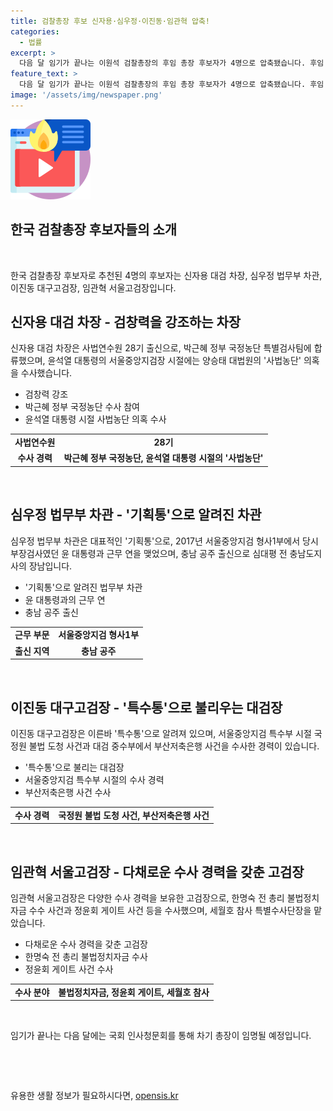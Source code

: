 ```yaml
---
title: 검찰총장 후보 신자용·심우정·이진동·임관혁 압축!
categories:
  - 법률
excerpt: >
  다음 달 임기가 끝나는 이원석 검찰총장의 후임 총장 후보자가 4명으로 압축됐습니다. 후임 후보들은 각각 경력과 수사 경험이 풍부한 인물들로, 총장 후보 추천위원장은 논란에 대해 엄중한 상황임을 강조했습니다. 후보자는 신자용 대검 차장과 심우정 법무부 차관, 이진동 대구고검장, 임관혁 서울고검장으로, 추천위가 추려낸 후보 중 1명을 윤 대통령에게 제청할 예정입니다. 현재 이원석 검찰총장의 임기는 9월 15일에 종료되며, 관련 수사와 함께 차기 총장 임명에 관심이 쏠리고 있습니다.
feature_text: >
  다음 달 임기가 끝나는 이원석 검찰총장의 후임 총장 후보자가 4명으로 압축됐습니다. 후임 후보들은 각각 경력과 수사 경험이 풍부한 인물들로, 총장 후보 추천위원장은 논란에 대해 엄중한 상황임을 강조했습니다. 후보자는 신자용 대검 차장과 심우정 법무부 차관, 이진동 대구고검장, 임관혁 서울고검장으로, 추천위가 추려낸 후보 중 1명을 윤 대통령에게 제청할 예정입니다. 현재 이원석 검찰총장의 임기는 9월 15일에 종료되며, 관련 수사와 함께 차기 총장 임명에 관심이 쏠리고 있습니다.
image: '/assets/img/newspaper.png'
---
```


<p><img src="/assets/img/news.png" alt="rentncar 속보" /></p>

<h2>한국 검찰총장 후보자들의 소개</h2>

<p data-ke-size="size16">&nbsp;</p>

<p data-ke-size="size16">한국 검찰총장 후보자로 추천된 4명의 후보자는 신자용 대검 차장, 심우정 법무부 차관, 이진동 대구고검장, 임관혁 서울고검장입니다.</p>

<h2 data-ke-size="size26">신자용 대검 차장 - 검창력을 강조하는 차장</h2>

<p>신자용 대검 차장은 사법연수원 28기 출신으로, 박근혜 정부 국정농단 특별검사팀에 합류했으며, 윤석열 대통령의 서울중앙지검장 시절에는 양승태 대법원의 '사법농단' 의혹을 수사했습니다.</p>

<ul>
  <li>검창력 강조</li>
  <li>박근혜 정부 국정농단 수사 참여</li>
  <li>윤석열 대통령 시절 사법농단 의혹 수사</li>
</ul>

<table>
  <tr>
    <td style="text-align: center; height: 17px;"><b>사법연수원</b></td>
    <td style="text-align: center; height: 17px;"><b>28기</b></td>
  </tr>
  <tr>
    <td style="text-align: center; height: 17px;"><b>수사 경력</b></td>
    <td style="text-align: center; height: 17px;"><b>박근혜 정부 국정농단, 윤석열 대통령 시절의 '사법농단'</b></td>
  </tr>
</table>

<p data-ke-size="size16">&nbsp;</p>

<h2 data-ke-size="size26">심우정 법무부 차관 - '기획통'으로 알려진 차관</h2>

<p>심우정 법무부 차관은 대표적인 '기획통'으로, 2017년 서울중앙지검 형사1부에서 당시 부장검사였던 윤 대통령과 근무 연을 맺었으며, 충남 공주 출신으로 심대평 전 충남도지사의 장남입니다.</p>

<ul>
  <li>'기획통'으로 알려진 법무부 차관</li>
  <li>윤 대통령과의 근무 연</li>
  <li>충남 공주 출신</li>
</ul>

<table>
  <tr>
    <td style="text-align: center; height: 17px;"><b>근무 부문</b></td>
    <td style="text-align: center; height: 17px;"><b>서울중앙지검 형사1부</b></td>
  </tr>
  <tr>
    <td style="text-align: center; height: 17px;"><b>출신 지역</b></td>
    <td style="text-align: center; height: 17px;"><b>충남 공주</b></td>
  </tr>
</table>

<p data-ke-size="size16">&nbsp;</p>

<h2 data-ke-size="size26">이진동 대구고검장 - '특수통'으로 불리우는 대검장</h2>

<p>이진동 대구고검장은 이른바 '특수통'으로 알려져 있으며, 서울중앙지검 특수부 시절 국정원 불법 도청 사건과 대검 중수부에서 부산저축은행 사건을 수사한 경력이 있습니다.</p>

<ul>
  <li>'특수통'으로 불리는 대검장</li>
  <li>서울중앙지검 특수부 시절의 수사 경력</li>
  <li>부산저축은행 사건 수사</li>
</ul>

<table>
  <tr>
    <td style="text-align: center; height: 17px;"><b>수사 경력</b></td>
    <td style="text-align: center; height: 17px;"><b>국정원 불법 도청 사건, 부산저축은행 사건</b></td>
  </tr>
</table>

<p data-ke-size="size16">&nbsp;</p>

<h2 data-ke-size="size26">임관혁 서울고검장 - 다채로운 수사 경력을 갖춘 고검장</h2>

<p>임관혁 서울고검장은 다양한 수사 경력을 보유한 고검장으로, 한명숙 전 총리 불법정치자금 수수 사건과 정윤회 게이트 사건 등을 수사했으며, 세월호 참사 특별수사단장을 맡았습니다.</p>

<ul>
  <li>다채로운 수사 경력을 갖춘 고검장</li>
  <li>한명숙 전 총리 불법정치자금 수사</li>
  <li>정윤회 게이트 사건 수사</li>
</ul>

<table>
  <tr>
    <td style="text-align: center; height: 17px;"><b>수사 분야</b></td>
    <td style="text-align: center; height: 17px;"><b>불법정치자금, 정윤회 게이트, 세월호 참사</b></td>
  </tr>
</table>

<p data-ke-size="size16">&nbsp;</p>

<p data-ke-size="size16">임기가 끝나는 다음 달에는 국회 인사청문회를 통해 차기 총장이 임명될 예정입니다.</p>

<p data-ke-size="size16">&nbsp;</p>

<p data-ke-size="size16">&nbsp;</p>
유용한 생활 정보가 필요하시다면, <a href="https://opensis.kr" rel="dofollow">opensis.kr</a>


